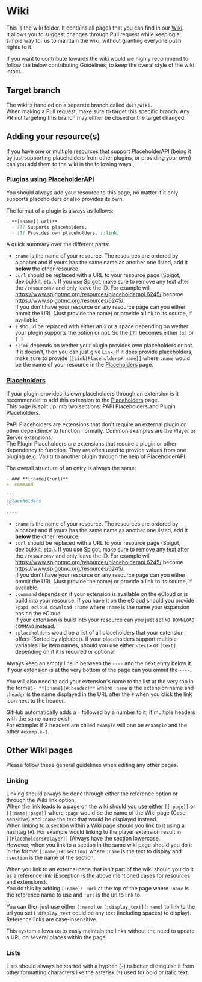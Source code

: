 [Wiki]: https://github.com/PlaceholderAPI/PlaceholderAPI/wiki
[Placeholders]: https://github.com/PlaceholderAPI/PlaceholderAPI/wiki/Placeholders
[Plugins using PlaceholderAPI]: https://github.com/PlaceholderAPI/PlaceholderAPI/wiki/Plugins-using-PlaceholderAPI

# Wiki
This is the wiki folder. It contains all pages that you can find in our [Wiki].  
It allows you to suggest changes through Pull request while keeping a simple way for us to maintain the wiki, without granting everyone push rights to it.

If you want to contribute towards the wiki would we highly recommend to follow the below contributing Guidelines, to keep the overal style of the wiki intact.

## Target branch
The wiki is handled on a separate branch called `docs/wiki`.  
When making a Pull request, make sure to target this specific branch. Any PR not targeting this branch may either be closed or the target changed.

## Adding your resource(s)
If you have one or multiple resources that support PlaceholderAPI (being it by just supporting placeholders from other plugins, or providing your own) can you add them to the wiki in the following ways.

### [Plugins using PlaceholderAPI]
You should always add your resource to this page, no matter if it only supports placeholders or also provides its own.

The format of a plugin is always as follows:
```markdown
- **[:name](:url)**
  - [?] Supports placeholders.
  - [?] Provides own placeholders. [:link]
```

A quick summary over the different parts:

- `:name` is the name of your resource. The resources are ordered by alphabet and if yours has the same name as another one listed, add it __below__ the other resource.
- `:url` should be replaced with a URL to your resource page (Spigot, dev.bukkit, etc.). If you use Spigot, make sure to remove any text after the `/resources/` and only leave the ID. For example will https://www.spigotmc.org/resources/placeholderapi.6245/ become https://www.spigotmc.org/resources/6245/.  
If you don't have your resource on any resource page can you either ommit the URL (Just provide the name) or provide a link to its source, if available.
- `?` should be replaced with either an `x` or a space depending on wether your plugin supports the option or not. So the `[?]` becomes either `[x]` or `[ ]`
- `:link` depends on wether your plugin provides own placeholders or not. If it doesn't, then you can just give `Link`. If it does provide placeholders, make sure to provide `[[Link|Placeholders#:name]]` where `:name` would be the name of your resource in the [Placeholders] page.

### [Placeholders]
If your plugin provides its own placeholders through an extension is it recommendet to add this extension to the [Placeholders] page.  
This page is split up into two sections: PAPI Placeholders and Plugin Placeholders.

PAPI Placeholders are extensions that don't require an external plugin or other dependency to function normally. Common examples are the Player or Server extensions.  
The Plugin Placeholders are extensions that require a plugin or other dependency to function. They are often used to provide values from one pluging (e.g. Vault) to another plugin through the help of PlaceholderAPI.

The overall structure of an entry is always the same:  
````markdown
- ### **[:name](:url)**
> :command

```
:placeholders
```
----
````

- `:name` is the name of your resource. The resources are ordered by alphabet and if yours has the same name as another one listed, add it __below__ the other resource.
- `:url` should be replaced with a URL to your resource page (Spigot, dev.bukkit, etc.). If you use Spigot, make sure to remove any text after the `/resources/` and only leave the ID. For example will https://www.spigotmc.org/resources/placeholderapi.6245/ become https://www.spigotmc.org/resources/6245/.  
If you don't have your resource on any resource page can you either ommit the URL (Just provide the name) or provide a link to its source, if available.
- `:command` depends on if your extension is available on the eCloud or is build into your resource. If you have it on the eCloud should you provide `/papi ecloud download :name` where `:name` is the name your expansion has on the eCloud.  
If your extension is build into your resource can you just set `NO DOWNLOAD COMMAND` instead.
- `:placeholders` would be a list of all placeholders that your extension offers (Sorted by alphabet). If your placeholders support multiple variables like item names, should you use either `<text>` or `[text]` depending on if it is required or optional.

Always keep an empty line in between the `----` and the next entry below it.  
If your extension is at the very bottom of the page can you ommit the `----`.

You will also need to add your extension's name to the list at the very top in the format `- **[:name](#:header)**` where `:name` is the extension name and `:header` is the name displayed in the URL after the `#` when you click the link icon next to the header.

GitHub automatically adds a `-` followed by a number to it, if multiple headers with the same name exist.  
For example: If 2 headers are called `example` will one be `#example` and the other `#example-1`.

## Other Wiki pages
Please follow these general guidelines when editing any other pages.

### Linking
Linking should always be done through either the reference option or through the Wiki link option.  
When the link leads to a page on the wiki should you use either `[[:page]]` or `[[:name|:page]]` where `:page` would be the name of the Wiki page (Case sensitive) and `:name` the text that would be displayed instead.  
When linking to a section within a Wiki page should you link to it using a hashtag (`#`). For example would linking to the player extension result in `[[Placeholders#player]]` (Always have the section lowercase.  
However, when you link to a section in the same wiki page should you do it in the format `[:name](#:section)` where `:name` is the text to display and `:section` is the name of the section.


When you link to an external page that isn't part of the wiki should you do it as a reference link (Exception is the above mentioned cases for resources and extensions).  
You do this by adding `[:name]: :url` at the top of the page where `:name` is the reference name to use and `:url` is the url to link to.

You can then just use either `[:name]` or `[:display_text][:name]` to link to the url you set (`:display_text` could be any text (including spaces) to display).  
Reference links are case-insensitive.

This system allows us to easly maintain the links without the need to update a URL on several places within the page.

### Lists
Lists should always be started with a hyphen (`-`) to better distinguish it from other formatting characters like the asterisk (`*`) used for bold or italic text.

